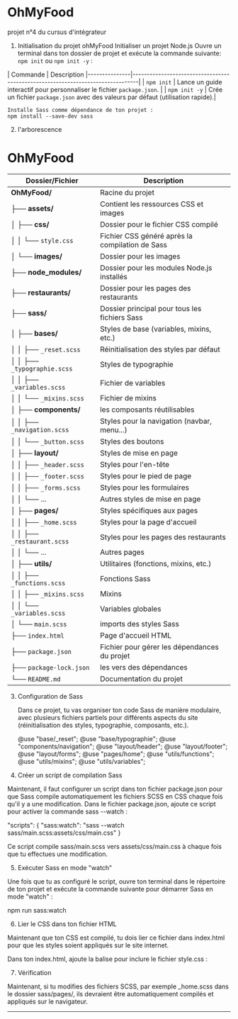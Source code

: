 # OhMyFood
projet n°4 du cursus d'intégrateur

1. Initialisation du projet ohMyFood
    Initialiser un projet Node.js
    Ouvre un terminal dans ton dossier de projet et exécute la commande suivante: 
`npm init` ou `npm init -y` :

| Commande      | Description |---------------|--------------------------------------------------------------------------------|
| `npm init`    | Lance un guide interactif pour personnaliser le fichier `package.json`.        |
| `npm init -y` | Crée un fichier `package.json` avec des valeurs par défaut (utilisation rapide).|
   
    Installe Sass comme dépendance de ton projet :
    npm install --save-dev sass
    
2. l'arborescence

# OhMyFood

| Dossier/Fichier             | Description                                                        |
|-----------------------------|-------------------------------------------------------------------------------|
| **OhMyFood/**               | Racine du projet                               |
| ├── **assets/**             | Contient les ressources CSS et images          |
| │   ├── **css/**            | Dossier pour le fichier CSS compilé            |
| │   │   └── `style.css`     | Fichier CSS généré après la compilation de Sass|
| │   └── **images/**         | Dossier pour les images                        |
| ├── **node_modules/**       | Dossier pour les modules Node.js installés     |
| ├── **restaurants/**        | Dossier pour les pages des restaurants         |
| ├── **sass/**               | Dossier principal pour tous les fichiers Sass  |
| │   ├── **bases/**          | Styles de base (variables, mixins, etc.)                         |
| │   │   ├── `_reset.scss`   | Réinitialisation des styles par défaut         |
| │   │   ├── `_typographie.scss` | Styles de typographie                      |
| │   │   ├── `_variables.scss` | Fichier de variables                         |
| │   │   └── `_mixins.scss`  | Fichier de mixins                              |
| │   ├── **components/**     | les composants réutilisables                   |
| │   │   ├── `_navigation.scss` | Styles pour la navigation (navbar, menu...) |
| │   │   └── `_button.scss`  | Styles des boutons                             |
| │   ├── **layout/**         | Styles de mise en page                         |
| │   │   ├── `_header.scss`  | Styles pour l'en-tête                          |
| │   │   ├── `_footer.scss`  | Styles pour le pied de page                    |
| │   │   ├── `_forms.scss`   | Styles pour les formulaires                    |
| │   │   └── ...             | Autres styles de mise en page                  |
| │   ├── **pages/**          | Styles spécifiques aux pages                   |
| │   │   ├── `_home.scss`    | Styles pour la page d'accueil                  |
| │   │   ├── `_restaurant.scss` | Styles pour les pages des restaurants       |
| │   │   └── ...             | Autres pages                                   |
| │   ├── **utils/**          | Utilitaires (fonctions, mixins, etc.)          |
| │   │   ├── `_functions.scss` | Fonctions Sass                               |
| │   │   ├── `_mixins.scss`  | Mixins                                         |
| │   │   └── `_variables.scss` | Variables globales                           |
| │   └── `main.scss`         | imports des styles Sass                        |
| ├── `index.html`            | Page d'accueil HTML                            |
| ├── `package.json`          | Fichier pour gérer les dépendances du projet   |
| ├── `package-lock.json`     | les vers des dépendances                       |
| └── `README.md`             | Documentation du projet                        |

3. Configuration de Sass

    Dans ce projet, tu vas organiser ton code Sass de manière modulaire, avec
plusieurs fichiers partiels pour différents aspects du site (réinitialisation 
des styles, typographie, composants, etc.).

    @use "base/_reset";
    @use "base/typographie";
    @use "components/navigation";
    @use "layout/header";
    @use "layout/footer";
    @use "layout/forms";
    @use "pages/home";
    @use "utils/functions";
    @use "utils/mixins";
    @use "utils/variables";

4. Créer un script de compilation Sass

Maintenant, il faut configurer un script dans ton fichier package.json pour que Sass compile automatiquement les fichiers SCSS en CSS chaque fois qu'il y a une modification.
Dans le fichier package.json, ajoute ce script pour activer la commande sass --watch :

"scripts": {
  "sass:watch": "sass --watch sass/main.scss:assets/css/main.css"
}

Ce script compile sass/main.scss vers assets/css/main.css à chaque fois que tu effectues une modification.

5. Exécuter Sass en mode "watch"

Une fois que tu as configuré le script, ouvre ton terminal dans le répertoire de ton projet et exécute la commande suivante pour démarrer Sass en mode "watch" :

npm run sass:watch

6. Lier le CSS dans ton fichier HTML

Maintenant que ton CSS est compilé, tu dois lier ce fichier dans index.html pour que les styles soient appliqués sur le site internet.

Dans ton index.html, ajoute la balise <link> pour inclure le fichier style.css :
<head>
    <meta charset="UTF-8">
    <meta name="viewport" content="width=device-width, initial-scale=1.0">
    <title>OhMyFood</title>
    <link rel="stylesheet" href="assets/css/style.css">
</head>

7. Vérification

Maintenant, si tu modifies des fichiers SCSS, par exemple _home.scss dans le dossier sass/pages/, ils devraient être automatiquement compilés et appliqués sur le navigateur.

-------------------------------------------------------------------------------

